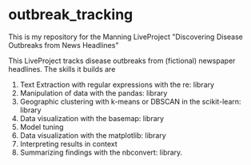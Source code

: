 # outbreak_tracking
This is my repository for the Manning LiveProject "Discovering Disease Outbreaks from News Headlines"

This LiveProject tracks disease outbreaks from (fictional) newspaper headlines. The skills it builds are 

1. Text Extraction with regular expressions with the re: library
2. Manipulation of data with the pandas: library
3. Geographic clustering with k-means or DBSCAN in the scikit-learn: library
4. Data visualization with the basemap: library
5. Model tuning
6. Data visualization with the matplotlib: library
7. Interpreting results in context
8. Summarizing findings with the nbconvert: library.
